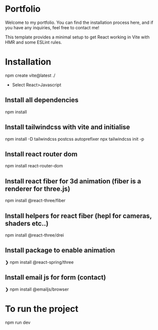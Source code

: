 # Portfolio

Welcome to my portfolio. You can find the installation process here, and if you have any inquiries, feel free to contact me!

This template provides a minimal setup to get React working in Vite with HMR and some ESLint rules.


# Installation
npm create vite@latest ./
- Select React>Javascript

## Install all dependencies
npm install


## Install tailwindcss with vite and initialise
npm install -D tailwindcss postcss autoprefixer
npx tailwindcss init -p

## Install react router dom
npm install react-router-dom

## Install react fiber for 3d animation (fiber is a renderer for three.js)
npm install @react-three/fiber

## Install helpers for react fiber (hepl for cameras, shaders etc..)
npm install @react-three/drei

## Install package to enable animation
❯ npm install @react-spring/three

## Install email js for form (contact)
❯ npm install @emailjs/browser

# To run the project
npm run dev
